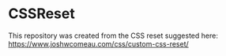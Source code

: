 # CSSReset
This repository was created from the CSS reset suggested here:  https://www.joshwcomeau.com/css/custom-css-reset/ 

